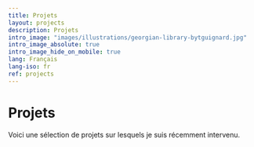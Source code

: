 ```yaml
---
title: Projets
layout: projects
description: Projets
intro_image: "images/illustrations/georgian-library-bytguignard.jpg"
intro_image_absolute: true
intro_image_hide_on_mobile: true
lang: Français
lang-iso: fr
ref: projects
---
```


# Projets

Voici une sélection de projets sur lesquels je suis récemment intervenu.